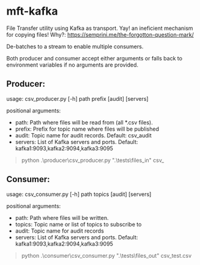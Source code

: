 # mft-kafka
File Transfer utility using Kafka as transport. Yay! an ineficient mechanism for copying files! Why?: https://semprini.me/the-forgotton-question-mark/

De-batches to a stream to enable multiple consumers.

Both producer and consumer accept either arguments or falls back to environment variables if no arguments are provided.

## Producer:
usage: csv_producer.py [-h] path prefix [audit] [servers]

positional arguments:

  - path:        Path where files will be read from (all *.csv files).
  - prefix:      Prefix for topic name where files will be published
  - audit:       Topic name for audit records. Default: csv_audit
  - servers:     List of Kafka servers and ports. Default: kafka1:9093,kafka2:9094,kafka3:9095

> python .\producer\csv_producer.py ".\tests\files_in\" csv_

## Consumer:
usage: csv_consumer.py [-h] path topics [audit] [servers]

positional arguments:

  - path:        Path where files will be written.
  - topics:      Topic name or list of topics to subscribe to
  - audit:       Topic name for audit records
  - servers:     List of Kafka servers and ports. Default: kafka1:9093,kafka2:9094,kafka3:9095

> python .\consumer\csv_consumer.py ".\tests\files_out\" csv_test.csv
